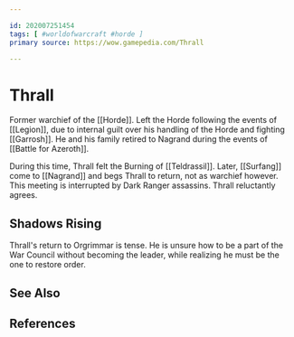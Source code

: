```yaml
---

id: 202007251454
tags: [ #worldofwarcraft #horde ]
primary source: https://wow.gamepedia.com/Thrall

---
```


# Thrall
Former warchief of the [[Horde]]. Left the Horde following the events of [[Legion]], due to internal guilt over his handling of the Horde and fighting [[Garrosh]]. He and his family retired to Nagrand during the events of [[Battle for Azeroth]].

During this time, Thrall felt the Burning of [[Teldrassil]]. Later, [[Surfang]] come to [[Nagrand]] and begs Thrall to return, not as warchief however. This meeting is interrupted by Dark Ranger assassins. Thrall reluctantly agrees.

## Shadows Rising
Thrall's return to Orgrimmar is tense. He is unsure how to be a part of the War Council without becoming the leader, while realizing he must be the one to restore order.


## See Also

## References

